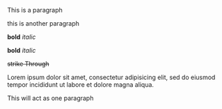This is a paragraph

this is another paragraph

**bold** *italic*

__bold__ _italic_  

~~strike Through~~ 

Lorem ipsum dolor sit amet, consectetur adipisicing elit, sed do eiusmod tempor incididunt ut labore et dolore magna aliqua.

This
will
act
as
one
paragraph